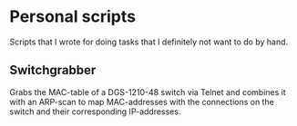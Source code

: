 # Personal scripts
Scripts that I wrote for doing tasks that I definitely not want to do by hand.

## Switchgrabber 
Grabs the MAC-table of a DGS-1210-48 switch via Telnet and combines it with an ARP-scan to map MAC-addresses with the connections on the switch and their corresponding IP-addresses.
